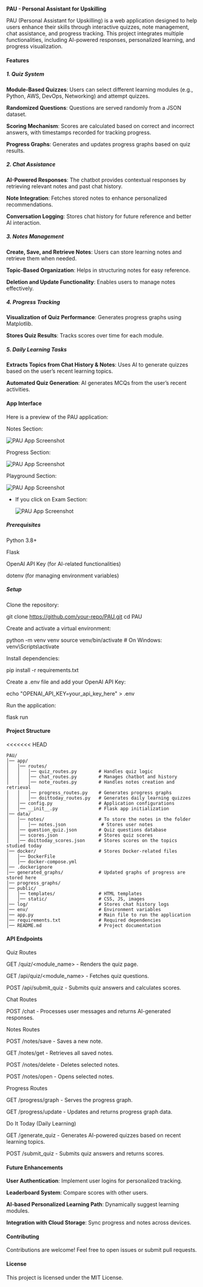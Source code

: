 
**PAU - Personal Assistant for Upskilling**

PAU (Personal Assistant for Upskilling) is a web application designed to help users enhance their skills through interactive quizzes, note management, chat assistance, and progress tracking. This project integrates multiple functionalities, including AI-powered responses, personalized learning, and progress visualization.

#### **Features**

##### 1. **Quiz System**

**Module-Based Quizzes**: Users can select different learning modules (e.g., Python, AWS, DevOps, Networking) and attempt quizzes.

**Randomized Questions**: Questions are served randomly from a JSON dataset.

**Scoring Mechanism**: Scores are calculated based on correct and incorrect answers, with timestamps recorded for tracking progress.

**Progress Graphs**: Generates and updates progress graphs based on quiz results.

##### 2. **Chat Assistance**

**AI-Powered Responses**: The chatbot provides contextual responses by retrieving relevant notes and past chat history.

**Note Integration**: Fetches stored notes to enhance personalized recommendations.

**Conversation Logging**: Stores chat history for future reference and better AI interaction.

##### **3. Notes Management**

**Create, Save, and Retrieve Notes**: Users can store learning notes and retrieve them when needed.

**Topic-Based Organization**: Helps in structuring notes for easy reference.

**Deletion and Update Functionality**: Enables users to manage notes effectively.

##### **4. Progress Tracking**

**Visualization of Quiz Performance**: Generates progress graphs using Matplotlib.

**Stores Quiz Results**: Tracks scores over time for each module.

##### **5. Daily Learning Tasks**

**Extracts Topics from Chat History & Notes**: Uses AI to generate quizzes based on the user’s recent learning topics.

**Automated Quiz Generation**: AI generates MCQs from the user’s recent activities.

#### **App Interface**

Here is a preview of the PAU application:

Notes Section:

![PAU App Screenshot](public/images/PAU_App.jpg)

Progress Section:

![PAU App Screenshot](public/images/PAU_app1.jpg)

Playground Section:

![PAU App Screenshot](public/images/PAU_App2.jpg)

   - If you click on Exam Section:

      ![PAU App Screenshot](public/images/PAU_App3.jpg)

##### **Prerequisites**

Python 3.8+

Flask

OpenAI API Key (for AI-related functionalities)

dotenv (for managing environment variables)

##### **Setup**

Clone the repository:

git clone https://github.com/your-repo/PAU.git
cd PAU

Create and activate a virtual environment:

python -m venv venv
source venv/bin/activate  # On Windows: venv\Scripts\activate

Install dependencies:

pip install -r requirements.txt

Create a .env file and add your OpenAI API Key:

echo "OPENAI_API_KEY=your_api_key_here" > .env

Run the application:

flask run

#### **Project Structure**
<<<<<<< HEAD
```
PAU/
│── app/
│   │── routes/
│   │   │── quiz_routes.py        # Handles quiz logic
│   │   │── chat_routes.py        # Manages chatbot and history
│   │   │── note_routes.py        # Handles notes creation and retrieval
│   │   │── progress_routes.py    # Generates progress graphs
│   │   │── doittoday_routes.py   # Generates daily learning quizzes
│   │── config.py                 # Application configurations
│   │── __init__.py               # Flask app initialization
│── data/
│   │── notes/                    # To store the notes in the folder
│   │   │── notes.json             # Stores user notes
│   │── question_quiz.json        # Quiz questions database
│   │── scores.json               # Stores quiz scores
│   │── doittoday_scores.json     # Stores scores on the topics studied today
│── docker/                       # Stores Docker-related files
│   │── DockerFile
│   │── docker-compose.yml
│── .dockerignore
│── generated_graphs/             # Updated graphs of progress are stored here
│── progress_graphs/
│── public/
│   │── templates/                # HTML templates
│   │── static/                   # CSS, JS, images
│── log/                          # Stores chat history logs
│── env/                          # Environment variables
│── app.py                        # Main file to run the application
│── requirements.txt              # Required dependencies
│── README.md                     # Project documentation
```
#### **API Endpoints**

Quiz Routes

GET /quiz/<module_name> - Renders the quiz page.

GET /api/quiz/<module_name> - Fetches quiz questions.

POST /api/submit_quiz - Submits quiz answers and calculates scores.

Chat Routes

POST /chat - Processes user messages and returns AI-generated responses.

Notes Routes

POST /notes/save - Saves a new note.

GET /notes/get - Retrieves all saved notes.

POST /notes/delete - Deletes selected notes.

POST /notes/open - Opens selected notes.

Progress Routes

GET /progress/graph - Serves the progress graph.

GET /progress/update - Updates and returns progress graph data.

Do It Today (Daily Learning)

GET /generate_quiz - Generates AI-powered quizzes based on recent learning topics.

POST /submit_quiz - Submits quiz answers and returns scores.

#### **Future Enhancements**

**User Authentication**: Implement user logins for personalized tracking.

**Leaderboard System**: Compare scores with other users.

**AI-based Personalized Learning Path**: Dynamically suggest learning modules.

**Integration with Cloud Storage**: Sync progress and notes across devices.

#### **Contributing**

Contributions are welcome! Feel free to open issues or submit pull requests.

#### **License**

This project is licensed under the MIT License.
